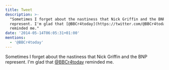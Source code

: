 ```yaml
---
title: Tweet
description: >-
  "Sometimes I forget about the nastiness that Nick Griffin and the BNP
  represent. I'm glad that [@BBCr4today](https://twitter.com/@BBCr4today)
  reminded me."
date: '2014-05-14T06:05:31+01:00'
mentions:
  - '@BBCr4today'
---
```

Sometimes I forget about the nastiness that Nick Griffin and the BNP represent. I'm glad that [@BBCr4today](https://twitter.com/@BBCr4today) reminded me.
